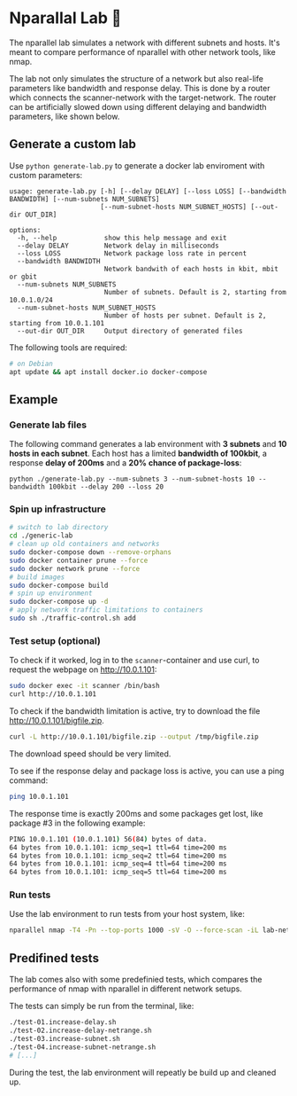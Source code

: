 # Nparallal Lab 🧪

The nparallel lab simulates a network with different subnets and hosts. It's meant to compare performance of nparallel with other network tools, like nmap.

The lab not only simulates the structure of a network but also real-life parameters like bandwidth and response delay. This is done by a router which connects the scanner-network with the target-network. The router can be artificially slowed down using different delaying and bandwidth parameters, like shown below. 

## Generate a custom lab

Use ```python generate-lab.py``` to generate a docker lab enviroment with custom parameters:
```
usage: generate-lab.py [-h] [--delay DELAY] [--loss LOSS] [--bandwidth BANDWIDTH] [--num-subnets NUM_SUBNETS]
                       [--num-subnet-hosts NUM_SUBNET_HOSTS] [--out-dir OUT_DIR]

options:
  -h, --help            show this help message and exit
  --delay DELAY         Network delay in milliseconds
  --loss LOSS           Network package loss rate in percent
  --bandwidth BANDWIDTH
                        Network bandwith of each hosts in kbit, mbit or gbit
  --num-subnets NUM_SUBNETS
                        Number of subnets. Default is 2, starting from 10.0.1.0/24
  --num-subnet-hosts NUM_SUBNET_HOSTS
                        Number of hosts per subnet. Default is 2, starting from 10.0.1.101
  --out-dir OUT_DIR     Output directory of generated files
```
The following tools are required:
```bash
# on Debian
apt update && apt install docker.io docker-compose
```

## Example
### Generate lab files

The following command generates a lab environment with **3 subnets** and **10 hosts in each subnet**. Each host has a limited **bandwidth of 100kbit**, a response **delay of 200ms** and a **20% chance of package-loss**:
```
python ./generate-lab.py --num-subnets 3 --num-subnet-hosts 10 --bandwidth 100kbit --delay 200 --loss 20
```
### Spin up infrastructure

```bash
# switch to lab directory
cd ./generic-lab
# clean up old containers and networks
sudo docker-compose down --remove-orphans
sudo docker container prune --force
sudo docker network prune --force
# build images
sudo docker-compose build
# spin up environment
sudo docker-compose up -d 
# apply network traffic limitations to containers 
sudo sh ./traffic-control.sh add
```

### Test setup (optional)
To check if it worked, log in to the ```scanner```-container and use curl, to request the webpage on http://10.0.1.101:
```bash
sudo docker exec -it scanner /bin/bash
curl http://10.0.1.101
```

To check if the bandwidth limitation is active, try to download the file http://10.0.1.101/bigfile.zip.

```bash
curl -L http://10.0.1.101/bigfile.zip --output /tmp/bigfile.zip
```
The download speed should be very limited.

To see if the response delay and package loss is active, you can use a ping command:

```bash
ping 10.0.1.101
```
The response time is exactly 200ms and some packages get lost, like package #3 in the following example:
```bash
PING 10.0.1.101 (10.0.1.101) 56(84) bytes of data.
64 bytes from 10.0.1.101: icmp_seq=1 ttl=64 time=200 ms
64 bytes from 10.0.1.101: icmp_seq=2 ttl=64 time=200 ms
64 bytes from 10.0.1.101: icmp_seq=4 ttl=64 time=200 ms
64 bytes from 10.0.1.101: icmp_seq=5 ttl=64 time=200 ms
```

### Run tests
Use the lab environment to run tests from your host system, like:
```bash
nparallel nmap -T4 -Pn --top-ports 1000 -sV -O --force-scan -iL lab-networks.txt
```

## Predifined tests

The lab comes also with some predefinied tests, which compares the performance of nmap with nparallel in different network setups.

The tests can simply be run from the terminal, like:
```bash
./test-01.increase-delay.sh 
./test-02.increase-delay-netrange.sh 
./test-03.increase-subnet.sh
./test-04.increase-subnet-netrange.sh
# [...]
```
During the test, the lab environment will repeatly be build up and cleaned up.